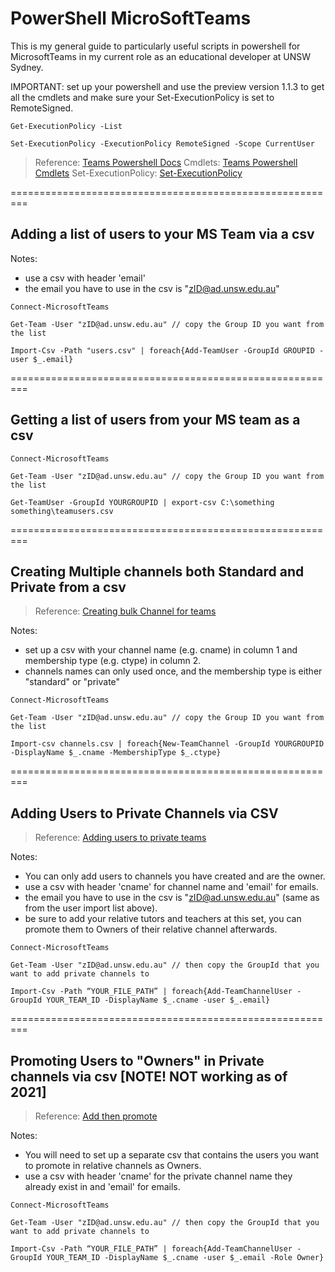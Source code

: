 # PowerShell MicroSoftTeams

This is my general guide to particularly useful scripts in powershell for MicrosoftTeams in my current role as an educational developer at UNSW Sydney.

IMPORTANT: set up your powershell and use the preview version 1.1.3 to get all the cmdlets
and make sure your Set-ExecutionPolicy is set to RemoteSigned.

```
Get-ExecutionPolicy -List
```

```
Set-ExecutionPolicy -ExecutionPolicy RemoteSigned -Scope CurrentUser
```

> Reference: [Teams Powershell Docs](https://docs.microsoft.com/en-us/microsoftteams/teams-powershell-install#install-teams-powershell-public-preview)
> Cmdlets: [Teams Powershell Cmdlets](https://docs.microsoft.com/en-us/powershell/module/teams/?view=teams-ps)
> Set-ExecutionPolicy: [Set-ExecutionPolicy](https://docs.microsoft.com/en-us/powershell/module/microsoft.powershell.security/set-executionpolicy?view=powershell-7.1)

=========================================================

## Adding a list of users to your MS Team via a csv

Notes:
- use a csv with header 'email'
- the email you have to use in the csv is "zID@ad.unsw.edu.au"

```
Connect-MicrosoftTeams
```

```
Get-Team -User "zID@ad.unsw.edu.au" // copy the Group ID you want from the list
```

```
Import-Csv -Path "users.csv" | foreach{Add-TeamUser -GroupId GROUPID -user $_.email}
```

=========================================================

## Getting a list of users from your MS team as a csv
```
Connect-MicrosoftTeams
```

```
Get-Team -User "zID@ad.unsw.edu.au" // copy the Group ID you want from the list
```

```
Get-TeamUser -GroupId YOURGROUPID | export-csv C:\something something\teamusers.csv
```
=========================================================

## Creating Multiple channels both Standard and Private from a csv

> Reference: [Creating bulk Channel for teams](https://www.ntweekly.com/2020/04/11/create-multiple-microsoft-teams-channels-powershell/)

Notes:
- set up a csv with your channel name (e.g. cname) in column 1 and membership type (e.g. ctype) in column 2.
- channels names can only used once, and the membership type is either "standard" or "private"

```
Connect-MicrosoftTeams
```

```	
Get-Team -User "zID@ad.unsw.edu.au" // copy the Group ID you want from the list
```

```
Import-csv channels.csv | foreach{New-TeamChannel -GroupId YOURGROUPID -DisplayName $_.cname -MembershipType $_.ctype}
```

=========================================================

## Adding Users to Private Channels via CSV

> Reference: [Adding users to private teams](https://medium.com/@joaquin.guerrero/adding-bulk-users-to-teams-private-channels-8c9c8e563900)

Notes:
- You can only add users to channels you have created and are the owner.
- use a csv with header 'cname' for channel name and 'email' for emails.
- the email you have to use in the csv is "zID@ad.unsw.edu.au" (same as from the user import list above).
- be sure to add your relative tutors and teachers at this set, you can promote them to Owners of their relative channel afterwards.

```
Connect-MicrosoftTeams
```

```
Get-Team -User "zID@ad.unsw.edu.au" // then copy the GroupId that you want to add private channels to
```

```
Import-Csv -Path “YOUR_FILE_PATH” | foreach{Add-TeamChannelUser -GroupId YOUR_TEAM_ID -DisplayName $_.cname -user $_.email}
```

=========================================================

## Promoting Users to "Owners" in Private channels via csv [NOTE! NOT working as of 2021] 

> Reference: [Add then promote](https://docs.microsoft.com/en-us/powershell/module/teams/add-teamchanneluser?view=teams-ps)

Notes:
- You will need to set up a separate csv that contains the users you want to promote in relative channels as Owners.
- use a csv with header 'cname' for the private channel name they already exist in and 'email' for emails.

```
Connect-MicrosoftTeams
```

```
Get-Team -User "zID@ad.unsw.edu.au" // then copy the GroupId that you want to add private channels to
```

```
Import-Csv -Path “YOUR_FILE_PATH” | foreach{Add-TeamChannelUser -GroupId YOUR_TEAM_ID -DisplayName $_.cname -user $_.email -Role Owner}

```
